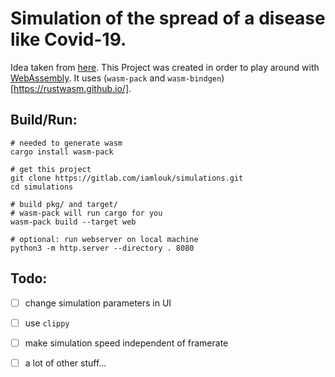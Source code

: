 # Simulation of the spread of a disease like Covid-19.

Idea taken from [here](https://www.washingtonpost.com/graphics/2020/world/corona-simulator/). This Project was created in order to play around with [WebAssembly](https://webassembly.org/). It uses (`wasm-pack` and `wasm-bindgen`)[https://rustwasm.github.io/].

## Build/Run:
```
# needed to generate wasm
cargo install wasm-pack 

# get this project
git clone https://gitlab.com/iamlouk/simulations.git
cd simulations

# build pkg/ and target/
# wasm-pack will run cargo for you
wasm-pack build --target web

# optional: run webserver on local machine
python3 -m http.server --directory . 8080
```

## Todo:
- [ ] change simulation parameters in UI
- [ ] use `clippy`
- [ ] make simulation speed independent of framerate
- [ ] a lot of other stuff...

